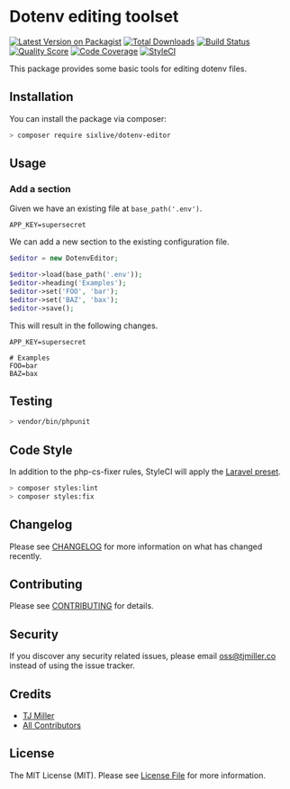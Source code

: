 # Dotenv editing toolset

[![Latest Version on Packagist](https://img.shields.io/packagist/v/sixlive/dotenv-editor.svg?style=flat-square)](https://packagist.org/packages/sixlive/dotenv-editor)
[![Total Downloads](https://img.shields.io/packagist/dt/sixlive/dotenv-editor.svg?style=flat-square)](https://packagist.org/packages/sixlive/dotenv-editor)
[![Build Status](https://img.shields.io/travis/sixlive/dotenv-editor/master.svg?style=flat-square)](https://travis-ci.org/sixlive/dotenv-editor)
[![Quality Score](https://img.shields.io/scrutinizer/g/sixlive/dotenv-editor.svg?style=flat-square)](https://scrutinizer-ci.com/g/sixlive/dotenv-editor)
[![Code Coverage](https://scrutinizer-ci.com/g/sixlive/dotenv-editor/badges/coverage.png?b=master)](https://scrutinizer-ci.com/g/sixlive/dotenv-editor/?branch=master)
[![StyleCI](https://github.styleci.io/repos/145056191/shield)](https://github.styleci.io/repos/145056191)

This package provides some basic tools for editing dotenv files.

## Installation
You can install the package via composer:

```bash
> composer require sixlive/dotenv-editor
```

## Usage

### Add a section
Given we have an existing file at `base_path('.env')`.
```
APP_KEY=supersecret
```

We can add a new section to the existing configuration file.
``` php
$editor = new DotenvEditor;

$editor->load(base_path('.env'));
$editor->heading('Examples');
$editor->set('FOO', 'bar');
$editor->set('BAZ', 'bax');
$editor->save();
```

This will result in the following changes.
```
APP_KEY=supersecret

# Examples
FOO=bar
BAZ=bax
```

## Testing
```bash
> vendor/bin/phpunit
```

## Code Style
In addition to the php-cs-fixer rules, StyleCI will apply the [Laravel preset](https://docs.styleci.io/presets#laravel).
```bash
> composer styles:lint
> composer styles:fix
```

## Changelog
Please see [CHANGELOG](CHANGELOG.md) for more information on what has changed recently.

## Contributing
Please see [CONTRIBUTING](CONTRIBUTING.md) for details.

## Security
If you discover any security related issues, please email oss@tjmiller.co instead of using the issue tracker.


## Credits
- [TJ Miller](https://github.com/sixlive)
- [All Contributors](../../contributors)

## License
The MIT License (MIT). Please see [License File](LICENSE.md) for more information.
